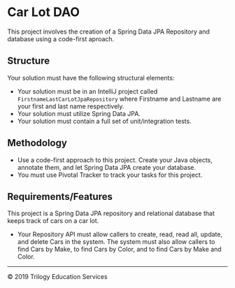 # Car Lot DAO

This project involves the creation of a Spring Data JPA Repository and database using a code-first aproach.

## Structure
Your solution must have the following structural elements:

* Your solution must be in an IntelliJ project called ```FirstnameLastCarLotJpaRepository``` where Firstname and Lastname are your first and last name respectively.
* Your solution must utilize Spring Data JPA.
* Your solution must contain a full set of unit/integration tests.

## Methodology

* Use a code-first approach to this project. Create your Java objects, annotate them, and let Spring Data JPA create your database.
* You must use Pivotal Tracker to track your tasks for this project.

## Requirements/Features

This project is a Spring Data JPA repository and relational database that keeps track of cars on a car lot. 

* Your Repository API must allow callers to create, read, read all, update, and delete Cars in the system. The system must also allow callers to find Cars by Make, to find Cars by Color, and to find Cars by Make and Color.

---

© 2019 Trilogy Education Services





